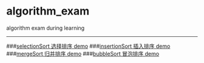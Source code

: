 # algorithm_exam
algorithm exam during learning
* * *
###[selectionSort 选择排序 demo](https://github.com/crystalcst/algorithm_exam/blob/master/selectionSort.js)
###[insertionSort 插入排序 demo](https://github.com/crystalcst/algorithm_exam/blob/master/insersionSort.js)
###[mergeSort 归并排序 demo](https://github.com/crystalcst/algorithm_exam/blob/master/mergeSort.js)
###[bubbleSort 冒泡排序 demo](https://github.com/crystalcst/algorithm_exam/blob/master/bubbleSort.js)